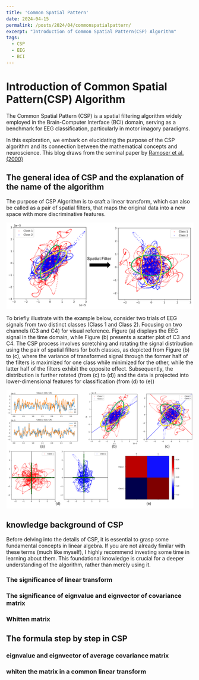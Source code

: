 ```yaml
---
title: 'Common Spatial Pattern'
date: 2024-04-15
permalink: /posts/2024/04/commonspatialpattern/
excerpt: "Introduction of Common Spatial Pattern(CSP) Algorithm"
tags:
  - CSP
  - EEG
  - BCI
---
```


# Introduction of Common Spatial Pattern(CSP) Algorithm

The Common Spatial Pattern (CSP) is a spatial filtering algorithm widely employed in the Brain-Computer Interface (BCI) domain, serving as a benchmark for EEG classification, particularly in motor imagory paradigms. 

In this exploration, we embark on elucidating the purpose of the CSP algorithm and its connection between the mathematical concepts and neuroscience. This blog draws from the seminal paper by [Ramoser et al. (2000)](https://doi.org/10.1109/86.895946)

## The general idea of CSP and the explanation of the name of the algorithm
The purpose of CSP Algorithm is to craft a linear transform, which can also be called as a pair of spatial filters, that maps the original data into a new space with more discriminative features.

![spatial filter](/images/spatialfilter.png)

<!--<br/><img src='/images/spatialfilter.png'>-->

To briefly illustrate with the example below, consider two trials of EEG signals from two distinct classes (Class 1 and Class 2). Focusing on two channels (C3 and C4) for visual reference. Figure (a) displays the EEG signal in the time domain, while Figure (b) presents a scatter plot of C3 and C4. The CSP process involves scretching and rotating the signal distribution using the pair of spatial filters for both classes, as depicted from Figure (b) to (c), where the variance of transformed signal through the former half of the filters is maximized for one class while minimized for the other, while the latter half of the filters exhibit the opposite effect. Subsequently, the distribution is further rotated (from (c) to (d)) and the data is projected into lower-dimensional features for classification (from (d) to (e))

![CSP general](/images/CSP_total.png)

## knowledge background of CSP

Before delving into the details of CSP, it is essential to grasp some fundamental concepts in linear algebra. If you are not already fimilar with these terms (much like myself), I highly recommend investing some time in learning about them. This foundational knowledge is crucial for a deeper understanding of the algorithm, rather than merely using it. 

### The significance of linear transform

### The significance of eignvalue and eignvector of covariance matrix 

### Whitten matrix

## The formula step by step in CSP

### eignvalue and eignvector of average covariance matrix

### whiten the matrix in a common linear transform



<!--This post will show up by default. To disable scheduling of future posts, edit `config.yml` and set `future: false`. -->
